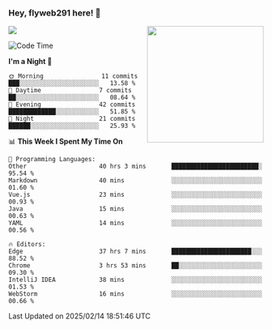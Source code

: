 ### Hey, flyweb291 here! 👋

![](https://metrics.lecoq.io/cherry291?template=classic&config.timezone=Asia%2FShanghai)
<img align='right' src="https://media.giphy.com/media/M9gbBd9nbDrOTu1Mqx/giphy.gif" width="230">
<!-- ![](https://github-readme-stats-ouuan.vercel.app/api?username=flyweb291&theme=dark&show_icons=true) -->

<!--START_SECTION:waka-->
![Code Time](http://img.shields.io/badge/Code%20Time-903%20hrs%2036%20mins-blue)

**I'm a Night 🦉** 

```text
🌞 Morning                11 commits          ███░░░░░░░░░░░░░░░░░░░░░░   13.58 % 
🌆 Daytime                7 commits           ██░░░░░░░░░░░░░░░░░░░░░░░   08.64 % 
🌃 Evening                42 commits          █████████████░░░░░░░░░░░░   51.85 % 
🌙 Night                  21 commits          ██████░░░░░░░░░░░░░░░░░░░   25.93 % 
```


📊 **This Week I Spent My Time On** 

```text
💬 Programming Languages: 
Other                    40 hrs 3 mins       ████████████████████████░   95.54 % 
Markdown                 40 mins             ░░░░░░░░░░░░░░░░░░░░░░░░░   01.60 % 
Vue.js                   23 mins             ░░░░░░░░░░░░░░░░░░░░░░░░░   00.93 % 
Java                     15 mins             ░░░░░░░░░░░░░░░░░░░░░░░░░   00.63 % 
YAML                     14 mins             ░░░░░░░░░░░░░░░░░░░░░░░░░   00.56 % 

🔥 Editors: 
Edge                     37 hrs 7 mins       ██████████████████████░░░   88.52 % 
Chrome                   3 hrs 53 mins       ██░░░░░░░░░░░░░░░░░░░░░░░   09.30 % 
IntelliJ IDEA            38 mins             ░░░░░░░░░░░░░░░░░░░░░░░░░   01.53 % 
WebStorm                 16 mins             ░░░░░░░░░░░░░░░░░░░░░░░░░   00.66 % 
```


 Last Updated on 2025/02/14 18:51:46 UTC
<!--END_SECTION:waka-->

<!--
**flyweb291/数字游牧人** is a ✨ _special_ ✨ repository because its `README.md` (this file) appears on your GitHub profile.

Here are some ideas to get you started:

- 🔭 I’m currently working on ...
- 🌱 I’m currently learning ...
- 👯 I’m looking to collaborate on ...
- 🤔 I’m looking for help with ...
- 💬 Ask me about ...
- 📫 How to reach me: ...
- 😄 Pronouns: ...
- ⚡ Fun fact: ...
-->
